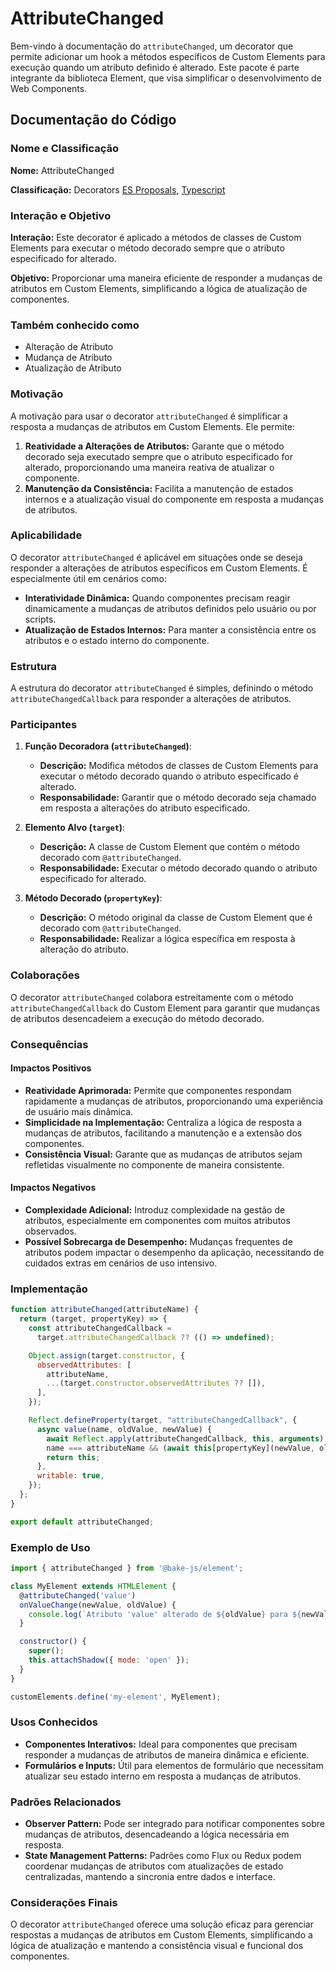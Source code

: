 # AttributeChanged

Bem-vindo à documentação do `attributeChanged`, um decorator que permite adicionar um hook a métodos específicos de Custom Elements para execução quando um atributo definido é alterado. Este pacote é parte integrante da biblioteca Element, que visa simplificar o desenvolvimento de Web Components.

## Documentação do Código

### Nome e Classificação

**Nome:** AttributeChanged

**Classificação:** Decorators [ES Proposals](https://www.proposals.es/proposals/Decorators), [Typescript](https://www.typescriptlang.org/docs/handbook/decorators.html)

### Interação e Objetivo

**Interação:** Este decorator é aplicado a métodos de classes de Custom Elements para executar o método decorado sempre que o atributo especificado for alterado.

**Objetivo:** Proporcionar uma maneira eficiente de responder a mudanças de atributos em Custom Elements, simplificando a lógica de atualização de componentes.

### Também conhecido como

- Alteração de Atributo
- Mudança de Atributo
- Atualização de Atributo

### Motivação

A motivação para usar o decorator `attributeChanged` é simplificar a resposta a mudanças de atributos em Custom Elements. Ele permite:

1. **Reatividade a Alterações de Atributos:** Garante que o método decorado seja executado sempre que o atributo especificado for alterado, proporcionando uma maneira reativa de atualizar o componente.
2. **Manutenção da Consistência:** Facilita a manutenção de estados internos e a atualização visual do componente em resposta a mudanças de atributos.

### Aplicabilidade

O decorator `attributeChanged` é aplicável em situações onde se deseja responder a alterações de atributos específicos em Custom Elements. É especialmente útil em cenários como:

- **Interatividade Dinâmica:** Quando componentes precisam reagir dinamicamente a mudanças de atributos definidos pelo usuário ou por scripts.
- **Atualização de Estados Internos:** Para manter a consistência entre os atributos e o estado interno do componente.

### Estrutura

A estrutura do decorator `attributeChanged` é simples, definindo o método `attributeChangedCallback` para responder a alterações de atributos.

### Participantes

1. **Função Decoradora (`attributeChanged`)**:
   - **Descrição:** Modifica métodos de classes de Custom Elements para executar o método decorado quando o atributo especificado é alterado.
   - **Responsabilidade:** Garantir que o método decorado seja chamado em resposta a alterações do atributo especificado.

2. **Elemento Alvo (`target`)**:
   - **Descrição:** A classe de Custom Element que contém o método decorado com `@attributeChanged`.
   - **Responsabilidade:** Executar o método decorado quando o atributo especificado for alterado.

3. **Método Decorado (`propertyKey`)**:
   - **Descrição:** O método original da classe de Custom Element que é decorado com `@attributeChanged`.
   - **Responsabilidade:** Realizar a lógica específica em resposta à alteração do atributo.

### Colaborações

O decorator `attributeChanged` colabora estreitamente com o método `attributeChangedCallback` do Custom Element para garantir que mudanças de atributos desencadeiem a execução do método decorado.

### Consequências

#### Impactos Positivos

- **Reatividade Aprimorada:** Permite que componentes respondam rapidamente a mudanças de atributos, proporcionando uma experiência de usuário mais dinâmica.
- **Simplicidade na Implementação:** Centraliza a lógica de resposta a mudanças de atributos, facilitando a manutenção e a extensão dos componentes.
- **Consistência Visual:** Garante que as mudanças de atributos sejam refletidas visualmente no componente de maneira consistente.

#### Impactos Negativos

- **Complexidade Adicional:** Introduz complexidade na gestão de atributos, especialmente em componentes com muitos atributos observados.
- **Possível Sobrecarga de Desempenho:** Mudanças frequentes de atributos podem impactar o desempenho da aplicação, necessitando de cuidados extras em cenários de uso intensivo.

### Implementação

```javascript
function attributeChanged(attributeName) {
  return (target, propertyKey) => {
    const attributeChangedCallback =
      target.attributeChangedCallback ?? (() => undefined);

    Object.assign(target.constructor, {
      observedAttributes: [
        attributeName,
        ...(target.constructor.observedAttributes ?? []),
      ],
    });

    Reflect.defineProperty(target, "attributeChangedCallback", {
      async value(name, oldValue, newValue) {
        await Reflect.apply(attributeChangedCallback, this, arguments);
        name === attributeName && (await this[propertyKey](newValue, oldValue));
        return this;
      },
      writable: true,
    });
  };
}

export default attributeChanged;
```

### Exemplo de Uso

```javascript
import { attributeChanged } from '@bake-js/element';

class MyElement extends HTMLElement {
  @attributeChanged('value')
  onValueChange(newValue, oldValue) {
    console.log(`Atributo 'value' alterado de ${oldValue} para ${newValue}`);
  }

  constructor() {
    super();
    this.attachShadow({ mode: 'open' });
  }
}

customElements.define('my-element', MyElement);
```

### Usos Conhecidos

- **Componentes Interativos:** Ideal para componentes que precisam responder a mudanças de atributos de maneira dinâmica e eficiente.
- **Formulários e Inputs:** Útil para elementos de formulário que necessitam atualizar seu estado interno em resposta a mudanças de atributos.

### Padrões Relacionados

- **Observer Pattern:** Pode ser integrado para notificar componentes sobre mudanças de atributos, desencadeando a lógica necessária em resposta.
- **State Management Patterns:** Padrões como Flux ou Redux podem coordenar mudanças de atributos com atualizações de estado centralizadas, mantendo a sincronia entre dados e interface.

### Considerações Finais

O decorator `attributeChanged` oferece uma solução eficaz para gerenciar respostas a mudanças de atributos em Custom Elements, simplificando a lógica de atualização e mantendo a consistência visual e funcional dos componentes.
